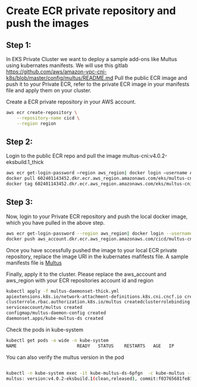 # Create ECR private repository and push the images
## Step 1:
In EKS Private Cluster we want to deploy  a sample add-ons like Multus using kubernates manifests. We will use this gitlab https://github.com/aws/amazon-vpc-cni-k8s/blob/master/config/multus/README.md
Pull the public ECR image and push it to your Private ECR, refer to the private ECR image in your manifests file and apply them on your cluster.

Create  a ECR  private repository in your AWS account. 

```bash linenums="1"
aws ecr create-repository \
    --repository-name cicd \
    --region region
```
## Step 2:
Login to the public ECR repo and pull the image multus-cni:v4.0.2-eksbuild.1_thick

```bash linenums="1"
aws ecr get-login-password —region aws_region| docker login —username AWS —password-stdin 602401143452.dkr.ecr.eu-central-1.amazonaws.com
docker pull 602401143452.dkr.ecr.aws_region.amazonaws.com/eks/multus-cni:v4.0.2-eksbuild.1_thick
docker tag 602401143452.dkr.ecr.aws_region.amazonaws.com/eks/multus-cni:v4.0.2-eksbuild.1_thick aws_account_id.dkr.ecr.eu-central-1.amazonaws.com/cicd/multus-cni:latest
```
## Step 3:

Now, login to your Private ECR repository and push the local docker image, which you have pulled in the above step.

```bash linenums="1"
aws ecr get-login-password --region aws_region| docker login --username AWS --password-stdin aws_account.dkr.ecr.eu-central-1.amazonaws.com
docker push aws_account.dkr.ecr.aws_region.amazonaws.com/cicd/multus-cni:latest
```

Once you have sccessfully pushed the image to your local ECR private repository, replace the image URI in the kubernates mafifests file. 
A sample manifests file is  [Multus](././multus-daemonset-thick.yaml)


Finally, apply it to the cluster. Please replace the aws_account and aws_region with your ECR repositories account id and region

```bash linenums="1"
kubectl apply -f multus-daemonset-thick.yml
apiextensions.k8s.io/network-attachment-definitions.k8s.cni.cncf.io created
clusterrole.rbac.authorization.k8s.io/multus createdclusterrolebinding.rbac.authorization.k8s.io/multus created
serviceaccount/multus created
configmap/multus-daemon-config created
daemonset.apps/kube-multus-ds created
```
Check the pods in kube-system

```bash linenums="1"
kubectl get pods -o wide -n kube-system
NAME                       READY   STATUS    RESTARTS   AGE   IP           NODE                                          NOMINATED NODE   READINESS GATESaws-node-vnb2f             2/2     Running   0          31d   10.4.1.122   ip-10-4-1-122.eu-central-1.compute.internal   <none>           <none>coredns-6566899dc6-l9wg7   1/1     Running   0          38d   10.4.1.96    ip-10-4-1-122.eu-central-1.compute.internal   <none>           <none>coredns-6566899dc6-psr2p   1/1     Running   0          38d   10.4.1.45    ip-10-4-1-122.eu-central-1.compute.internal   <none>           <none>kube-multus-ds-6pfgn       1/1     Running   0          16s   10.4.1.122   ip-10-4-1-122.eu-central-1.compute.internal   <none>           <none>
```  

You can also verify the multus version in the pod
```bash linenums="1"

kubectl -n kube-system exec -it kube-multus-ds-6pfgn  -c kube-multus -- /usr/src/multus-cni/bin/multus --version                                                                                                                                     
multus: version:v4.0.2-eksbuild.1(clean,released), commit:f03765681fe81ee1e0633ee1734bf48ab3bccf2b, date:2023-11-15T18:36:48+00:00

``` 